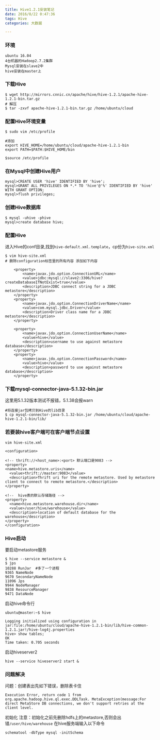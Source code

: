 ```yaml
---
title: Hive1.2.1安装笔记
date: 2016/8/22 0:47:36 
tags: Hive
categories: 大数据

---
```


### 环境
```
ubuntu 16.04
4台机器的Hadoop2.7.2集群
Mysql安装在slave2中
hive安装在master上
```

### 下载Hive
```
$ wget http://mirrors.cnnic.cn/apache/hive/hive-1.2.1/apache-hive-1.2.1-bin.tar.gz
# 解压
$ tar -zxvf apache-hive-1.2.1-bin.tar.gz /home/ubuntu/cloud
```

### 配置Hive环境变量
```
$ sudo vim /etc/profile

#添加
export HIVE_HOME=/home/ubuntu/cloud/apache-hive-1.2.1-bin
export PATH=$PATH:$HIVE_HOME/bin

$source /etc/profile
```
### 在Mysql中创建Hive用户

```
mysql>CREATE USER 'hive' IDENTIFIED BY 'hive';
mysql>GRANT ALL PRIVILEGES ON *.* TO 'hive'@'%' IDENTIFIED BY 'hive' WITH GRANT OPTION;
mysql>flush privileges;
```

### 创建Hive数据库
```
$ mysql -uhive -phive
mysql>create database hive;
```

### 配置Hive
进入Hive的conf目录,找到`hive-default.xml.template`，cp份为`hive-site.xml`
```
$ vim hive-site.xml
# 删除configuration标签里的所有内容 添加如下内容

	<property>
        <name>javax.jdo.option.ConnectionURL</name>
        <value>jdbc:mysql://slave2:3306/hive?createDatabaseIfNotExist=true</value>
        <description>JDBC connect string for a JDBC metastore</description>    
	</property>   
	<property> 
        <name>javax.jdo.option.ConnectionDriverName</name> 
        <value>com.mysql.jdbc.Driver</value> 
        <description>Driver class name for a JDBC metastore</description>     
	</property>               
 
	<property> 
        <name>javax.jdo.option.ConnectionUserName</name>
        <value>hive</value>
        <description>username to use against metastore database</description>
	</property>
	<property>  
        <name>javax.jdo.option.ConnectionPassword</name>
        <value>hive</value>
        <description>password to use against metastore database</description>  
	</property>          

```

### 下载mysql-connector-java-5.1.32-bin.jar 
这里用5.1.32版本测试不报错，5.1.38会报warn

```
#将连接jar包拷贝到Hive的lib目录
$ cp mysql-connector-java-5.1.32-bin.jar /home/ubuntu/cloud/apache-hive-1.2.1-bin/lib/
```
### 若要装hive客户端可在客户端节点设置
`vim hive-site.xml`
```
<configuration>

<!-- thrift://<host_name>:<port> 默认端口是9083 -->
<property>
<name>hive.metastore.uris</name>
  <value>thrift://master:9083</value>
  <description>Thrift uri for the remote metastore. Used by metastore client to connect to remote metastore.</description>
</property>
 
<!--  hive表的默认存储路径 -->
<property>
  <name>hive.metastore.warehouse.dir</name>
  <value>/user/hive/warehouse</value>
  <description>location of default database for the warehouse</description>
</property>
</configuration>
```
### Hive启动

要启动metastore服务
```
$ hive --service metastore &
$ jps
10288 RunJar  #多了一个进程
9365 NameNode
9670 SecondaryNameNode
11096 Jps
9944 NodeManager
9838 ResourceManager
9471 DataNode

```
启动hive命令行
```
ubuntu@master:~$ hive

Logging initialized using configuration in jar:file:/home/ubuntu/cloud/apache-hive-1.2.1-bin/lib/hive-common-1.2.1.jar!/hive-log4j.properties
hive> show tables;
OK
Time taken: 0.705 seconds
```

启动hiveserver2
```
hive --service hiveserver2 start &
```

### 问题解决
问题：创建表出先如下错误，删除表卡住

```
Execution Error, return code 1 from org.apache.hadoop.hive.ql.exec.DDLTask. MetaException(message:For direct MetaStore DB connections, we don't support retries at the client level.
```
初始化
注意：初始化之前先删除hdfs上的metastore,否则会出错`/user/hive/warehouse`
在hive服务端输入以下命令
```
schematool -dbType mysql -initSchema
```